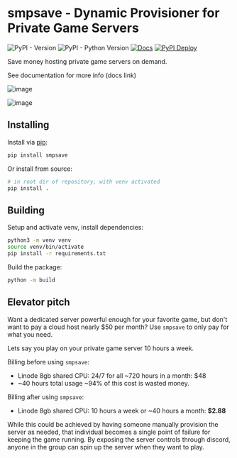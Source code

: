 # smpsave - Dynamic Provisioner for Private Game Servers
![PyPI - Version](https://img.shields.io/pypi/v/smpsave)
![PyPI - Python Version](https://img.shields.io/pypi/pyversions/smpsave)
[![Docs](https://github.com/tbeeck/smpsave/actions/workflows/docs.yml/badge.svg)](https://github.com/tbeeck/smpsave/actions/workflows/docs.yml)
[![PyPI Deploy](https://github.com/tbeeck/smpsave/actions/workflows/python-publish.yml/badge.svg)](https://github.com/tbeeck/smpsave/actions/workflows/python-publish.yml)

Save money hosting private game servers on demand.

See documentation for more info (docs link)

![image](https://github.com/tbeeck/smpsave/assets/15240347/824f87da-94ff-46f2-b827-1da16da6cb7d)

![image](https://github.com/tbeeck/smpsave/assets/15240347/cdbd1bde-6624-4c5e-88e3-e887878b3fb9)


## Installing
Install via [pip](https://pypi.org/project/smpsave/):
```bash
pip install smpsave
```

Or install from source:
```bash
# in root dir of repository, with venv activated
pip install .
```

## Building
Setup and activate venv, install dependencies:
```bash
python3 -m venv venv
source venv/bin/activate
pip install -r requirements.txt
```

Build the package:
```bash
python -m build
```

## Elevator pitch
Want a dedicated server powerful enough for your favorite game, but don't want to pay a cloud host
nearly $50 per month? Use `smpsave` to only pay for what you need.

Lets say you play on your private game server 10 hours a week.

Billing before using `smpsave`: 
* Linode 8gb shared CPU: 24/7 for all ~720 hours in a month: $48
* ~40 hours total usage ~94% of this cost is wasted money.

Billing after using `smpsave`:
* Linode 8gb shared CPU: 10 hours a week or ~40 hours a month: **$2.88**

While this could be achieved by having someone manually provision the server as needed, that individual becomes a single point of failure for keeping the game running. By exposing the server controls through discord, anyone in the group can spin up the server when they want to play.
